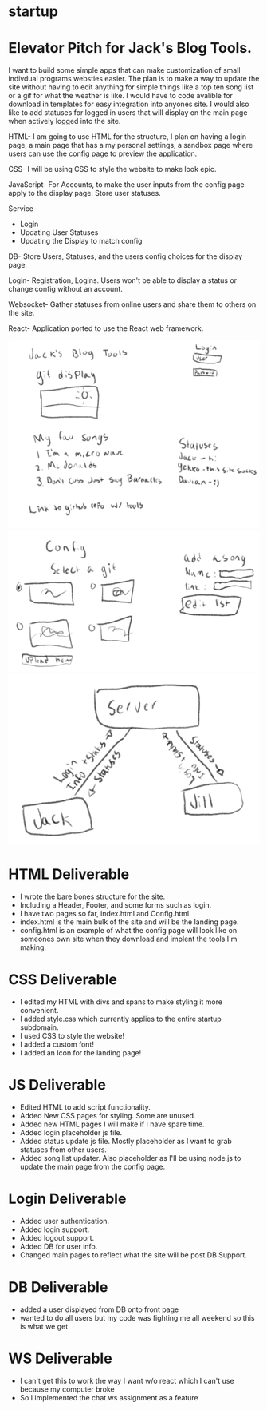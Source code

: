 # startup

# Elevator Pitch for Jack's Blog Tools.

I want to build some simple apps that can make customization of small indivdual programs websties easier. The plan is to make a way to update the site without having to edit anything for simple things like a top ten song list or a gif for what the weather is like. I would have to code avalible for download in templates for easy integration into anyones site. I would also like to add statuses for logged in users that will display on the main page when actively logged into the site.

HTML- I am going to use HTML for the structure, I plan on having a login page, a main page that has a my personal settings, a sandbox page where users can use the config page to preview the application.

CSS- I will be using CSS to style the website to make look epic.

JavaScript- For Accounts, to make the user inputs from the config page apply to the display page. Store user statuses. 

Service-
* Login
* Updating User Statuses
* Updating the Display to match config

DB- Store Users, Statuses, and the users config choices for the display page.

Login- Registration, Logins. Users won't be able to display a status or change config without an account.

Websocket- Gather statuses from online users and share them to others on the site.

React- Application ported to use the React web framework.

![A mockup of my main page for Jacks Blog Tools](Startuppage1.jpg)
![A mockup of the config page for Jacks Blog Tools](https://github.com/jplyer/startup/blob/9b0d0beabc037a8554ac3ff28ca2f1440d941acf/startup%20page%202.jpg)
![A mockup of the Backend for Jacks blog Tools](https://github.com/jplyer/startup/blob/9b0d0beabc037a8554ac3ff28ca2f1440d941acf/startup%20backend.jpg)

# HTML Deliverable
* I wrote the bare bones structure for the site.
* Including a Header, Footer, and some forms such as login.
* I have two pages so far, index.html and Config.html.
* index.html is the main bulk of the site and will be the landing page.
* config.html is an example of what the config page will look like on someones own site when they download and implent the tools I'm making.

# CSS Deliverable
* I edited my HTML with divs and spans to make styling it more convenient.
* I added style.css which currently applies to the entire startup subdomain.
* I used CSS to style the website!
* I added a custom font!
* I added an Icon for the landing page!

# JS Deliverable
* Edited HTML to add script functionality.
* Added New CSS pages for styling. Some are unused.
* Added new HTML pages I will make if I have spare time.
* Added login placeholder js file.
* Added status update js file. Mostly placeholder as I want to grab statuses from other users.
* Added song list updater. Also placeholder as I'll be using node.js to update the main page from the config page.
# Login Deliverable
* Added user authentication.
* Added login support.
* Added logout support.
* Added DB for user info.
* Changed main pages to reflect what the site will be post DB Support.

# DB Deliverable 
* added a user displayed from DB onto front page
* wanted to do all users but my code was fighting me all weekend so this is what we get

# WS Deliverable
* I can't get this to work the way I want w/o react which I can't use because my computer broke 
* So I implemented the chat ws assignment as a feature